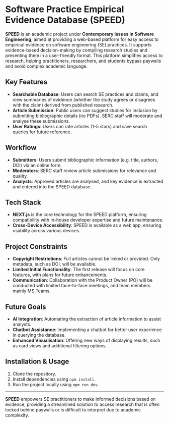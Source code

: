 
# Software Practice Empirical Evidence Database (SPEED)

**SPEED** is an academic project under **Contemporary Issues in Software Engineering**, aimed at providing a web-based platform for easy access to empirical evidence on software engineering (SE) practices. It supports evidence-based decision-making by compiling research studies and presenting them in a user-friendly format. This platform simplifies access to research, helping practitioners, researchers, and students bypass paywalls and avoid complex academic language.

## Key Features
- **Searchable Database**: Users can search SE practices and claims, and view summaries of evidence (whether the study agrees or disagrees with the claim) derived from published research.
- **Article Submission**: Public users can suggest studies for inclusion by submitting bibliographic details (no PDFs). SERC staff will moderate and analyse these submissions.
- **User Ratings**: Users can rate articles (1-5 stars) and save search queries for future reference.

## Workflow
- **Submitters**: Users submit bibliographic information (e.g. title, authors, DOI) via an online form.
- **Moderators**: SERC staff review article submissions for relevance and quality.
- **Analysts**: Approved articles are analysed, and key evidence is extracted and entered into the SPEED database.

## Tech Stack
- **NEXT.js** is the core technology for the SPEED platform, ensuring compatibility with in-house developer expertise and future maintenance.
- **Cross-Device Accessibility**: SPEED is available as a web app, ensuring usability across various devices.

## Project Constraints
- **Copyright Restrictions**: Full articles cannot be linked or provided. Only metadata, such as DOI, will be available.
- **Limited Initial Functionality**: The first release will focus on core features, with plans for future enhancements.
- **Communication**: Collaboration with the Product Owner (PO) will be conducted with limited face-to-face meetings, and team members mainly MS Teams.

## Future Goals
- **AI Integration**: Automating the extraction of article information to assist analysts.
- **Chatbot Assistance**: Implementing a chatbot for better user experience in querying the database.
- **Enhanced Visualisation**: Offering new ways of displaying results, such as card views and additional filtering options.

## Installation & Usage
1. Clone the repository.
2. Install dependencies using `npm install`.
3. Run the project locally using `npm run dev`.
-----
**SPEED** empowers SE practitioners to make informed decisions based on evidence, providing a streamlined solution to access research that is often locked behind paywalls or is difficult to interpret due to academic complexity.

